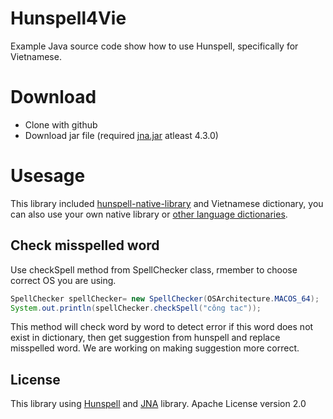 # Hunspell4Vie
Example Java source code show how to use Hunspell, specifically for Vietnamese.

# Download

  - Clone with github
  - Download jar file (required [jna.jar](http://repo1.maven.org/maven2/net/java/dev/jna/jna/4.3.0/jna-4.3.0.jar) atleast 4.3.0)

# Usesage
This library included [hunspell-native-library](https://github.com/languagetool-org/languagetool/tree/master/hunspell-native-libs/libs/native-lib) and Vietnamese dictionary, you can also use your own native library or [other language dictionaries](https://github.com/titoBouzout/Dictionaries).

## Check misspelled word
Use checkSpell method from SpellChecker class, rmember to choose correct OS you are using.
```java
SpellChecker spellChecker= new SpellChecker(OSArchitecture.MACOS_64);
System.out.println(spellChecker.checkSpell("công tac"));
```
This method will check word by word to detect error if this word does not exist in dictionary, then get suggestion from hunspell and replace misspelled word. We are working on making suggestion more correct.

License
----
This library using [Hunspell](https://github.com/hunspell/hunspell) and [JNA](https://github.com/java-native-access/jna) library.
Apache License version 2.0
